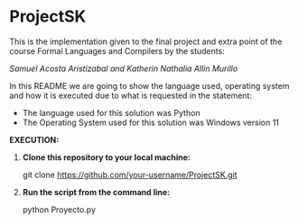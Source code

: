 # ProjectSK

This is the implementation given to the final project and extra point of the course Formal Languages and Compilers by the students:

*Samuel Acosta Aristizabal and Katherin Nathalia Allin Murillo*

In this README we are going to show the language used, operating system and how it is executed due to what is requested in the statement:

- The language used for this solution was Python
- The Operating System used for this solution was Windows  version 11

**EXECUTION:**

1. **Clone this repository to your local machine:**
   
   git clone https://github.com/your-username/ProjectSK.git
   
2. **Run the script from the command line:**
   
   python Proyecto.py
